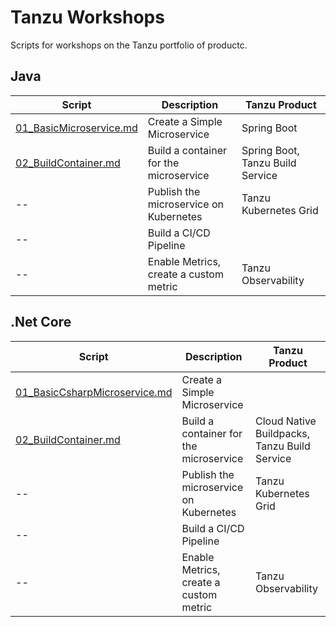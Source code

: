 # Tanzu Workshops

Scripts for workshops on the Tanzu portfolio of productc.

## Java

| Script                                                  | Description                            | Tanzu Product                    |
| ------------------------------------------------------- | -------------------------------------- | -------------------------------- |
| [01_BasicMicroservice.md](java/01_BasicMicroservice.md) | Create a Simple Microservice           | Spring Boot                      |
| [02_BuildContainer.md](java/02_BuildContainer)          | Build a container for the microservice | Spring Boot, Tanzu Build Service |
| --                                                      | Publish the microservice on Kubernetes | Tanzu Kubernetes Grid            |
| --                                                      | Build a CI/CD Pipeline                 |                                  |
| --                                                      | Enable Metrics, create a custom metric | Tanzu Observability              |

## .Net Core

| Script                                                                    | Description                            | Tanzu Product                                |
| ------------------------------------------------------------------------- | -------------------------------------- | -------------------------------------------- |
| [01_BasicCsharpMicroservice.md](dotnetcore/01_BasicCsharpMicroservice.md) | Create a Simple Microservice           |                                              |
| [02_BuildContainer.md](dotnetcore/02_BuildContainer)                      | Build a container for the microservice | Cloud Native Buildpacks, Tanzu Build Service |
| --                                                                        | Publish the microservice on Kubernetes | Tanzu Kubernetes Grid                        |
| --                                                                        | Build a CI/CD Pipeline                 |                                              |
| --                                                                        | Enable Metrics, create a custom metric | Tanzu Observability                          |
